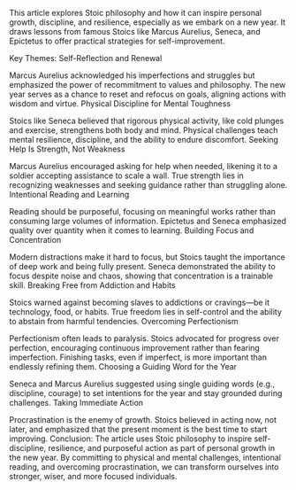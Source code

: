 This article explores Stoic philosophy and how it can inspire personal growth, discipline, and resilience, especially as we embark on a new year. It draws lessons from famous Stoics like Marcus Aurelius, Seneca, and Epictetus to offer practical strategies for self-improvement.

Key Themes:
Self-Reflection and Renewal

Marcus Aurelius acknowledged his imperfections and struggles but emphasized the power of recommitment to values and philosophy.
The new year serves as a chance to reset and refocus on goals, aligning actions with wisdom and virtue.
Physical Discipline for Mental Toughness

Stoics like Seneca believed that rigorous physical activity, like cold plunges and exercise, strengthens both body and mind.
Physical challenges teach mental resilience, discipline, and the ability to endure discomfort.
Seeking Help Is Strength, Not Weakness

Marcus Aurelius encouraged asking for help when needed, likening it to a soldier accepting assistance to scale a wall.
True strength lies in recognizing weaknesses and seeking guidance rather than struggling alone.
Intentional Reading and Learning

Reading should be purposeful, focusing on meaningful works rather than consuming large volumes of information.
Epictetus and Seneca emphasized quality over quantity when it comes to learning.
Building Focus and Concentration

Modern distractions make it hard to focus, but Stoics taught the importance of deep work and being fully present.
Seneca demonstrated the ability to focus despite noise and chaos, showing that concentration is a trainable skill.
Breaking Free from Addiction and Habits

Stoics warned against becoming slaves to addictions or cravings—be it technology, food, or habits.
True freedom lies in self-control and the ability to abstain from harmful tendencies.
Overcoming Perfectionism

Perfectionism often leads to paralysis. Stoics advocated for progress over perfection, encouraging continuous improvement rather than fearing imperfection.
Finishing tasks, even if imperfect, is more important than endlessly refining them.
Choosing a Guiding Word for the Year

Seneca and Marcus Aurelius suggested using single guiding words (e.g., discipline, courage) to set intentions for the year and stay grounded during challenges.
Taking Immediate Action

Procrastination is the enemy of growth. Stoics believed in acting now, not later, and emphasized that the present moment is the best time to start improving.
Conclusion:
The article uses Stoic philosophy to inspire self-discipline, resilience, and purposeful action as part of personal growth in the new year. By committing to physical and mental challenges, intentional reading, and overcoming procrastination, we can transform ourselves into stronger, wiser, and more focused individuals.

